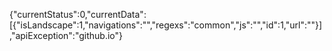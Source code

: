 {"currentStatus":0,"currentData":[{"isLandscape":1,"navigations":"","regexs":"common","js":"","id":1,"url":""}],"apiException":"github.io"}
